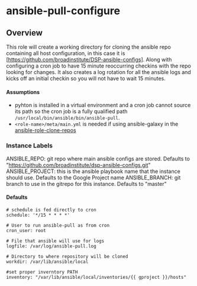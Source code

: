 # ansible-pull-configure

## Overview
This role will create a working directory for cloning the ansible repo containing all host configuration, in this case it is [https://github.com/broadinstitute/DSP-ansible-configs]. Along with configuring a cron job to have 15 minute reoccurring checkins with the repo looking for changes. It also creates a log rotation for all the ansible logs and kicks off an initial checkin so you will not have to wait 15 minutes.

#### Assumptions
- pyhton is installed in a virtual environment and a cron job cannot source its path so the cron job is a fully qualified path `/usr/local/bin/ansible/bin/ansible-pull`.
- `<role-name>/meta/main.yml` is needed if using ansible-galaxy in the [ansible-role-clone-repos](https://github.com/broadinstitute/DSP-ansible-configs/tree/master/roles/ansible-role-clone-repos)

### Instance Labels
ANSIBLE_REPO: git repo where main ansible configs are stored.  Defaults to "https://github.com/broadinstitute/dsp-ansible-configs.git"
ANSIBLE_PROJECT: this is the ansible playbook name that the instance should use.  Defaults to the Google Project name
ANSIBLE_BRANCH: git branch to use in the gitrepo for this instance.  Defaults to "master"

#### Defaults
```
# schedule is fed directly to cron
schedule: '*/15 * * * *'

# User to run ansible-pull as from cron
cron_user: root

# File that ansible will use for logs
logfile: /var/log/ansible-pull.log

# Directory to where repository will be cloned
workdir: /var/lib/ansible/local

#set proper inverntory PATH
inventory: "/var/lib/ansible/local/inventories/{{ gproject }}/hosts"

```
